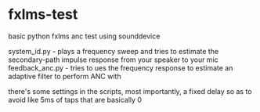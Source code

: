 # fxlms-test
basic python fxlms anc test using sounddevice

system_id.py - plays a frequency sweep and tries to estimate the secondary-path impulse response from your speaker to your mic
feedback_anc.py - tries to ues the frequency response to estimate an adaptive filter to perform ANC with

there's some settings in the scripts, most importantly, a fixed delay so as to avoid like 5ms of taps that are basically 0
